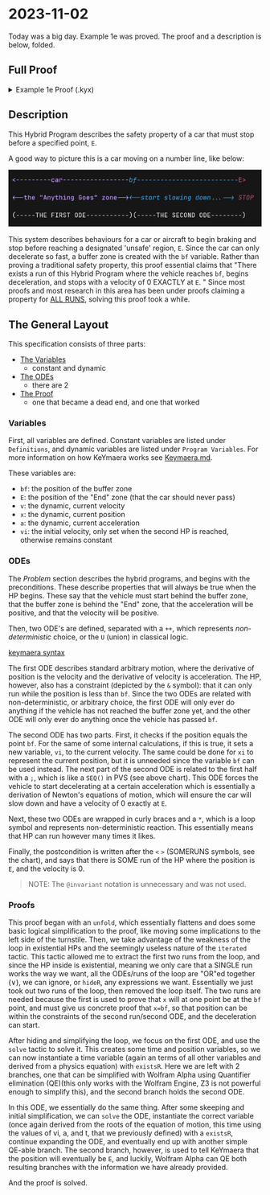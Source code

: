# 2023-11-02

Today was a big day. Example 1e was proved. The proof and a description is below,
folded.

## Full Proof

<details>
<summary>Example 1e Proof (.kyx)</summary>

``` keymaera
/* Exported from KeYmaera X v5.0.2 */
Theorem "Example 1e"

Definitions
    Real bf;
    Real E;
End.

ProgramVariables
    Real v;
    Real x;
    Real a;
    Real vi;
End.

Problem
    (x<=bf) &
    (bf<E) &
    (0<a) &
    (v>0)
    ->
    <{{x'=v, v'=a & x<=bf} ++
    {{?x=bf; vi:=v;}; {x'=v, v'=-(vi^2)/(2*(E-bf)) & x>=bf}}}* @invariant (x<=E & bf<E)
    >(x=E & v=0)
End.

```

```
/* This first Tactic paragraph is our proof progress up to the point where
  Wolfram was needed for quantifier elimination, and it found counterexamples.
  We basically hit a wall until we realized our mistake. */

Tactic "Example 1e: STUCK AT SOLVE"
unfold;
iterated('R=="<{{x'=v,v'=a&x<=bf()}++{?x=bf();vi:=v;}{x'=v,v'=-vi^2/(2*(E()-bf()))&x>=bf()}}*>(x=E()&v=0)");
iterated('R=="x=E()&v=0|<{x'=v,v'=a&x<=bf()}++{?x=bf();vi:=v;}{x'=v,v'=-vi^2/(2*(E()-bf()))&x>=bf()}>#<{{x'=v,v'=a&x<=bf()}++{?x=bf();vi:=v;}{x'=v,v'=-vi^2/(2*(E()-bf()))&x>=bf()}}*>(x=E()&v=0)#");
orR('R=="x=E()&v=0|<{x'=v,v'=a&x<=bf()}++{?x=bf();vi:=v;}{x'=v,v'=-vi^2/(2*(E()-bf()))&x>=bf()}>(x=E()&v=0|<{x'=v,v'=a&x<=bf()}++{?x=bf();vi:=v;}{x'=v,v'=-vi^2/(2*(E()-bf()))&x>=bf()}><{{x'=v,v'=a&x<=bf()}++{?x=bf();vi:=v;}{x'=v,v'=-vi^2/(2*(E()-bf()))&x>=bf()}}*>(x=E()&v=0))");
iterated('R=="<{x'=v,v'=a&x<=bf()}++{?x=bf();vi:=v;}{x'=v,v'=-vi^2/(2*(E()-bf()))&x>=bf()}>(x=E()&v=0|<{x'=v,v'=a&x<=bf()}++{?x=bf();vi:=v;}{x'=v,v'=-vi^2/(2*(E()-bf()))&x>=bf()}>#<{{x'=v,v'=a&x<=bf()}++{?x=bf();vi:=v;}{x'=v,v'=-vi^2/(2*(E()-bf()))&x>=bf()}}*>(x=E()&v=0)#)");
diamondOr('R=="<{x'=v,v'=a&x<=bf()}++{?x=bf();vi:=v;}{x'=v,v'=-vi^2/(2*(E()-bf()))&x>=bf()}>(x=E()&v=0|<{x'=v,v'=a&x<=bf()}++{?x=bf();vi:=v;}{x'=v,v'=-vi^2/(2*(E()-bf()))&x>=bf()}>(x=E()&v=0|<{x'=v,v'=a&x<=bf()}++{?x=bf();vi:=v;}{x'=v,v'=-vi^2/(2*(E()-bf()))&x>=bf()}><{{x'=v,v'=a&x<=bf()}++{?x=bf();vi:=v;}{x'=v,v'=-vi^2/(2*(E()-bf()))&x>=bf()}}*>(x=E()&v=0)))");
diamondOr('R=="<{x'=v,v'=a&x<=bf()}++{?x=bf();vi:=v;}{x'=v,v'=-vi^2/(2*(E()-bf()))&x>=bf()}>(x=E()&v=0)|<{x'=v,v'=a&x<=bf()}++{?x=bf();vi:=v;}{x'=v,v'=-vi^2/(2*(E()-bf()))&x>=bf()}>#<{x'=v,v'=a&x<=bf()}++{?x=bf();vi:=v;}{x'=v,v'=-vi^2/(2*(E()-bf()))&x>=bf()}>(x=E()&v=0|<{x'=v,v'=a&x<=bf()}++{?x=bf();vi:=v;}{x'=v,v'=-vi^2/(2*(E()-bf()))&x>=bf()}><{{x'=v,v'=a&x<=bf()}++{?x=bf();vi:=v;}{x'=v,v'=-vi^2/(2*(E()-bf()))&x>=bf()}}*>(x=E()&v=0))#");
orR('R=="<{x'=v,v'=a&x<=bf()}++{?x=bf();vi:=v;}{x'=v,v'=-vi^2/(2*(E()-bf()))&x>=bf()}>(x=E()&v=0)|<{x'=v,v'=a&x<=bf()}++{?x=bf();vi:=v;}{x'=v,v'=-vi^2/(2*(E()-bf()))&x>=bf()}>(<{x'=v,v'=a&x<=bf()}++{?x=bf();vi:=v;}{x'=v,v'=-vi^2/(2*(E()-bf()))&x>=bf()}>(x=E()&v=0)|<{x'=v,v'=a&x<=bf()}++{?x=bf();vi:=v;}{x'=v,v'=-vi^2/(2*(E()-bf()))&x>=bf()}><{x'=v,v'=a&x<=bf()}++{?x=bf();vi:=v;}{x'=v,v'=-vi^2/(2*(E()-bf()))&x>=bf()}><{{x'=v,v'=a&x<=bf()}++{?x=bf();vi:=v;}{x'=v,v'=-vi^2/(2*(E()-bf()))&x>=bf()}}*>(x=E()&v=0))");
diamondOr('R=="<{x'=v,v'=a&x<=bf()}++{?x=bf();vi:=v;}{x'=v,v'=-vi^2/(2*(E()-bf()))&x>=bf()}>(<{x'=v,v'=a&x<=bf()}++{?x=bf();vi:=v;}{x'=v,v'=-vi^2/(2*(E()-bf()))&x>=bf()}>(x=E()&v=0)|<{x'=v,v'=a&x<=bf()}++{?x=bf();vi:=v;}{x'=v,v'=-vi^2/(2*(E()-bf()))&x>=bf()}><{x'=v,v'=a&x<=bf()}++{?x=bf();vi:=v;}{x'=v,v'=-vi^2/(2*(E()-bf()))&x>=bf()}><{{x'=v,v'=a&x<=bf()}++{?x=bf();vi:=v;}{x'=v,v'=-vi^2/(2*(E()-bf()))&x>=bf()}}*>(x=E()&v=0))");
hideR('R=="x=E()&v=0");
hideR('R=="<{x'=v,v'=a&x<=bf()}++{?x=bf();vi:=v;}{x'=v,v'=-vi^2/(2*(E()-bf()))&x>=bf()}>(x=E()&v=0)");
orR('R=="<{x'=v,v'=a&x<=bf()}++{?x=bf();vi:=v;}{x'=v,v'=-vi^2/(2*(E()-bf()))&x>=bf()}><{x'=v,v'=a&x<=bf()}++{?x=bf();vi:=v;}{x'=v,v'=-vi^2/(2*(E()-bf()))&x>=bf()}>(x=E()&v=0)|<{x'=v,v'=a&x<=bf()}++{?x=bf();vi:=v;}{x'=v,v'=-vi^2/(2*(E()-bf()))&x>=bf()}><{x'=v,v'=a&x<=bf()}++{?x=bf();vi:=v;}{x'=v,v'=-vi^2/(2*(E()-bf()))&x>=bf()}><{x'=v,v'=a&x<=bf()}++{?x=bf();vi:=v;}{x'=v,v'=-vi^2/(2*(E()-bf()))&x>=bf()}><{{x'=v,v'=a&x<=bf()}++{?x=bf();vi:=v;}{x'=v,v'=-vi^2/(2*(E()-bf()))&x>=bf()}}*>(x=E()&v=0)");
hideR('R=="<{x'=v,v'=a&x<=bf()}++{?x=bf();vi:=v;}{x'=v,v'=-vi^2/(2*(E()-bf()))&x>=bf()}><{x'=v,v'=a&x<=bf()}++{?x=bf();vi:=v;}{x'=v,v'=-vi^2/(2*(E()-bf()))&x>=bf()}><{x'=v,v'=a&x<=bf()}++{?x=bf();vi:=v;}{x'=v,v'=-vi^2/(2*(E()-bf()))&x>=bf()}><{{x'=v,v'=a&x<=bf()}++{?x=bf();vi:=v;}{x'=v,v'=-vi^2/(2*(E()-bf()))&x>=bf()}}*>(x=E()&v=0)");
choiced('R=="<{x'=v,v'=a&x<=bf()}++{?x=bf();vi:=v;}{x'=v,v'=-vi^2/(2*(E()-bf()))&x>=bf()}><{x'=v,v'=a&x<=bf()}++{?x=bf();vi:=v;}{x'=v,v'=-vi^2/(2*(E()-bf()))&x>=bf()}>(x=E()&v=0)");
choiced('R=="<{x'=v,v'=a&x<=bf()}><{x'=v,v'=a&x<=bf()}++{?x=bf();vi:=v;}{x'=v,v'=-vi^2/(2*(E()-bf()))&x>=bf()}>(x=E()&v=0)|<{?x=bf();vi:=v;}{x'=v,v'=-vi^2/(2*(E()-bf()))&x>=bf()}>#<{x'=v,v'=a&x<=bf()}++{?x=bf();vi:=v;}{x'=v,v'=-vi^2/(2*(E()-bf()))&x>=bf()}>(x=E()&v=0)#");
orR('R=="<{x'=v,v'=a&x<=bf()}><{x'=v,v'=a&x<=bf()}++{?x=bf();vi:=v;}{x'=v,v'=-vi^2/(2*(E()-bf()))&x>=bf()}>(x=E()&v=0)|<{?x=bf();vi:=v;}{x'=v,v'=-vi^2/(2*(E()-bf()))&x>=bf()}>(<{x'=v,v'=a&x<=bf()}>(x=E()&v=0)|<{?x=bf();vi:=v;}{x'=v,v'=-vi^2/(2*(E()-bf()))&x>=bf()}>(x=E()&v=0))");
composed('R=="<{?x=bf();vi:=v;}{x'=v,v'=-vi^2/(2*(E()-bf()))&x>=bf()}>(<{x'=v,v'=a&x<=bf()}>(x=E()&v=0)|#<{?x=bf();vi:=v;}{x'=v,v'=-vi^2/(2*(E()-bf()))&x>=bf()}>(x=E()&v=0)#)");
hideR('R=="<{?x=bf();vi:=v;}{x'=v,v'=-vi^2/(2*(E()-bf()))&x>=bf()}>(<{x'=v,v'=a&x<=bf()}>(x=E()&v=0)|<?x=bf();vi:=v;><{x'=v,v'=-vi^2/(2*(E()-bf()))&x>=bf()}>(x=E()&v=0))");
choiced('R=="<{x'=v,v'=a&x<=bf()}>#<{x'=v,v'=a&x<=bf()}++{?x=bf();vi:=v;}{x'=v,v'=-vi^2/(2*(E()-bf()))&x>=bf()}>(x=E()&v=0)#");
solve('R=="<{x'=v,v'=a&x<=bf()}>(<{x'=v,v'=a&x<=bf()}>(x=E()&v=0)|<{?x=bf();vi:=v;}{x'=v,v'=-vi^2/(2*(E()-bf()))&x>=bf()}>(x=E()&v=0))")
End. 

/* This Tactic paragraph is the fully completed and corrected proof. */

Tactic "Example 1e Final"
unfold;
iterated('R=="<{{x'=v,v'=a&x<=bf()}++{?x=bf();vi:=v;}{x'=v,v'=-vi^2/(2*(E()-bf()))&x>=bf()}}*>(x=E()&v=0)");
iterated('R=="x=E()&v=0|<{x'=v,v'=a&x<=bf()}++{?x=bf();vi:=v;}{x'=v,v'=-vi^2/(2*(E()-bf()))&x>=bf()}>#<{{x'=v,v'=a&x<=bf()}++{?x=bf();vi:=v;}{x'=v,v'=-vi^2/(2*(E()-bf()))&x>=bf()}}*>(x=E()&v=0)#");
orR('R=="x=E()&v=0|<{x'=v,v'=a&x<=bf()}++{?x=bf();vi:=v;}{x'=v,v'=-vi^2/(2*(E()-bf()))&x>=bf()}>(x=E()&v=0|<{x'=v,v'=a&x<=bf()}++{?x=bf();vi:=v;}{x'=v,v'=-vi^2/(2*(E()-bf()))&x>=bf()}><{{x'=v,v'=a&x<=bf()}++{?x=bf();vi:=v;}{x'=v,v'=-vi^2/(2*(E()-bf()))&x>=bf()}}*>(x=E()&v=0))");
iterated('R=="<{x'=v,v'=a&x<=bf()}++{?x=bf();vi:=v;}{x'=v,v'=-vi^2/(2*(E()-bf()))&x>=bf()}>(x=E()&v=0|<{x'=v,v'=a&x<=bf()}++{?x=bf();vi:=v;}{x'=v,v'=-vi^2/(2*(E()-bf()))&x>=bf()}>#<{{x'=v,v'=a&x<=bf()}++{?x=bf();vi:=v;}{x'=v,v'=-vi^2/(2*(E()-bf()))&x>=bf()}}*>(x=E()&v=0)#)");
diamondOr('R=="<{x'=v,v'=a&x<=bf()}++{?x=bf();vi:=v;}{x'=v,v'=-vi^2/(2*(E()-bf()))&x>=bf()}>(x=E()&v=0|<{x'=v,v'=a&x<=bf()}++{?x=bf();vi:=v;}{x'=v,v'=-vi^2/(2*(E()-bf()))&x>=bf()}>(x=E()&v=0|<{x'=v,v'=a&x<=bf()}++{?x=bf();vi:=v;}{x'=v,v'=-vi^2/(2*(E()-bf()))&x>=bf()}><{{x'=v,v'=a&x<=bf()}++{?x=bf();vi:=v;}{x'=v,v'=-vi^2/(2*(E()-bf()))&x>=bf()}}*>(x=E()&v=0)))");
diamondOr('R=="<{x'=v,v'=a&x<=bf()}++{?x=bf();vi:=v;}{x'=v,v'=-vi^2/(2*(E()-bf()))&x>=bf()}>(x=E()&v=0)|<{x'=v,v'=a&x<=bf()}++{?x=bf();vi:=v;}{x'=v,v'=-vi^2/(2*(E()-bf()))&x>=bf()}>#<{x'=v,v'=a&x<=bf()}++{?x=bf();vi:=v;}{x'=v,v'=-vi^2/(2*(E()-bf()))&x>=bf()}>(x=E()&v=0|<{x'=v,v'=a&x<=bf()}++{?x=bf();vi:=v;}{x'=v,v'=-vi^2/(2*(E()-bf()))&x>=bf()}><{{x'=v,v'=a&x<=bf()}++{?x=bf();vi:=v;}{x'=v,v'=-vi^2/(2*(E()-bf()))&x>=bf()}}*>(x=E()&v=0))#");
orR('R=="<{x'=v,v'=a&x<=bf()}++{?x=bf();vi:=v;}{x'=v,v'=-vi^2/(2*(E()-bf()))&x>=bf()}>(x=E()&v=0)|<{x'=v,v'=a&x<=bf()}++{?x=bf();vi:=v;}{x'=v,v'=-vi^2/(2*(E()-bf()))&x>=bf()}>(<{x'=v,v'=a&x<=bf()}++{?x=bf();vi:=v;}{x'=v,v'=-vi^2/(2*(E()-bf()))&x>=bf()}>(x=E()&v=0)|<{x'=v,v'=a&x<=bf()}++{?x=bf();vi:=v;}{x'=v,v'=-vi^2/(2*(E()-bf()))&x>=bf()}><{x'=v,v'=a&x<=bf()}++{?x=bf();vi:=v;}{x'=v,v'=-vi^2/(2*(E()-bf()))&x>=bf()}><{{x'=v,v'=a&x<=bf()}++{?x=bf();vi:=v;}{x'=v,v'=-vi^2/(2*(E()-bf()))&x>=bf()}}*>(x=E()&v=0))");
diamondOr('R=="<{x'=v,v'=a&x<=bf()}++{?x=bf();vi:=v;}{x'=v,v'=-vi^2/(2*(E()-bf()))&x>=bf()}>(<{x'=v,v'=a&x<=bf()}++{?x=bf();vi:=v;}{x'=v,v'=-vi^2/(2*(E()-bf()))&x>=bf()}>(x=E()&v=0)|<{x'=v,v'=a&x<=bf()}++{?x=bf();vi:=v;}{x'=v,v'=-vi^2/(2*(E()-bf()))&x>=bf()}><{x'=v,v'=a&x<=bf()}++{?x=bf();vi:=v;}{x'=v,v'=-vi^2/(2*(E()-bf()))&x>=bf()}><{{x'=v,v'=a&x<=bf()}++{?x=bf();vi:=v;}{x'=v,v'=-vi^2/(2*(E()-bf()))&x>=bf()}}*>(x=E()&v=0))");
hideR('R=="x=E()&v=0");
hideR('R=="<{x'=v,v'=a&x<=bf()}++{?x=bf();vi:=v;}{x'=v,v'=-vi^2/(2*(E()-bf()))&x>=bf()}>(x=E()&v=0)");
orR('R=="<{x'=v,v'=a&x<=bf()}++{?x=bf();vi:=v;}{x'=v,v'=-vi^2/(2*(E()-bf()))&x>=bf()}><{x'=v,v'=a&x<=bf()}++{?x=bf();vi:=v;}{x'=v,v'=-vi^2/(2*(E()-bf()))&x>=bf()}>(x=E()&v=0)|<{x'=v,v'=a&x<=bf()}++{?x=bf();vi:=v;}{x'=v,v'=-vi^2/(2*(E()-bf()))&x>=bf()}><{x'=v,v'=a&x<=bf()}++{?x=bf();vi:=v;}{x'=v,v'=-vi^2/(2*(E()-bf()))&x>=bf()}><{x'=v,v'=a&x<=bf()}++{?x=bf();vi:=v;}{x'=v,v'=-vi^2/(2*(E()-bf()))&x>=bf()}><{{x'=v,v'=a&x<=bf()}++{?x=bf();vi:=v;}{x'=v,v'=-vi^2/(2*(E()-bf()))&x>=bf()}}*>(x=E()&v=0)");
hideR('R=="<{x'=v,v'=a&x<=bf()}++{?x=bf();vi:=v;}{x'=v,v'=-vi^2/(2*(E()-bf()))&x>=bf()}><{x'=v,v'=a&x<=bf()}++{?x=bf();vi:=v;}{x'=v,v'=-vi^2/(2*(E()-bf()))&x>=bf()}><{x'=v,v'=a&x<=bf()}++{?x=bf();vi:=v;}{x'=v,v'=-vi^2/(2*(E()-bf()))&x>=bf()}><{{x'=v,v'=a&x<=bf()}++{?x=bf();vi:=v;}{x'=v,v'=-vi^2/(2*(E()-bf()))&x>=bf()}}*>(x=E()&v=0)");
choiced('R=="<{x'=v,v'=a&x<=bf()}++{?x=bf();vi:=v;}{x'=v,v'=-vi^2/(2*(E()-bf()))&x>=bf()}><{x'=v,v'=a&x<=bf()}++{?x=bf();vi:=v;}{x'=v,v'=-vi^2/(2*(E()-bf()))&x>=bf()}>(x=E()&v=0)");
choiced('R=="<{x'=v,v'=a&x<=bf()}><{x'=v,v'=a&x<=bf()}++{?x=bf();vi:=v;}{x'=v,v'=-vi^2/(2*(E()-bf()))&x>=bf()}>(x=E()&v=0)|<{?x=bf();vi:=v;}{x'=v,v'=-vi^2/(2*(E()-bf()))&x>=bf()}>#<{x'=v,v'=a&x<=bf()}++{?x=bf();vi:=v;}{x'=v,v'=-vi^2/(2*(E()-bf()))&x>=bf()}>(x=E()&v=0)#");
orR('R=="<{x'=v,v'=a&x<=bf()}><{x'=v,v'=a&x<=bf()}++{?x=bf();vi:=v;}{x'=v,v'=-vi^2/(2*(E()-bf()))&x>=bf()}>(x=E()&v=0)|<{?x=bf();vi:=v;}{x'=v,v'=-vi^2/(2*(E()-bf()))&x>=bf()}>(<{x'=v,v'=a&x<=bf()}>(x=E()&v=0)|<{?x=bf();vi:=v;}{x'=v,v'=-vi^2/(2*(E()-bf()))&x>=bf()}>(x=E()&v=0))");
composed('R=="<{?x=bf();vi:=v;}{x'=v,v'=-vi^2/(2*(E()-bf()))&x>=bf()}>(<{x'=v,v'=a&x<=bf()}>(x=E()&v=0)|#<{?x=bf();vi:=v;}{x'=v,v'=-vi^2/(2*(E()-bf()))&x>=bf()}>(x=E()&v=0)#)");
hideR('R=="<{?x=bf();vi:=v;}{x'=v,v'=-vi^2/(2*(E()-bf()))&x>=bf()}>(<{x'=v,v'=a&x<=bf()}>(x=E()&v=0)|<?x=bf();vi:=v;><{x'=v,v'=-vi^2/(2*(E()-bf()))&x>=bf()}>(x=E()&v=0))");
choiced('R=="<{x'=v,v'=a&x<=bf()}>#<{x'=v,v'=a&x<=bf()}++{?x=bf();vi:=v;}{x'=v,v'=-vi^2/(2*(E()-bf()))&x>=bf()}>(x=E()&v=0)#");
solve('R=="<{x'=v,v'=a&x<=bf()}>(<{x'=v,v'=a&x<=bf()}>(x=E()&v=0)|<{?x=bf();vi:=v;}{x'=v,v'=-vi^2/(2*(E()-bf()))&x>=bf()}>(x=E()&v=0))");
existsR("((2*a*bf()-2*a*x_1+v_1^2)^0.5-v_1)/a", 'R=="\exists t_ (t_>=0&\forall s_ (0<=s_&s_<=t_->a*(s_^2/2)+v_1*s_+x_1<=bf())&\forall v (v=a*t_+v_1->\forall x (x=a*(t_^2/2)+v_1*t_+x_1-><{x'=v,v'=a&x<=bf()}>(x=E()&v=0)|<{?x=bf();vi:=v;}{x'=v,v'=-vi^2/(2*(E()-bf()))&x>=bf()}>(x=E()&v=0))))");
andR('R=="((2*a*bf()-2*a*x_1+v_1^2)^0.5-v_1)/a>=0&\forall s_ (0<=s_&s_<=((2*a*bf()-2*a*x_1+v_1^2)^0.5-v_1)/a->a*(s_^2/2)+v_1*s_+x_1<=bf())&\forall v (v=a*(((2*a*bf()-2*a*x_1+v_1^2)^0.5-v_1)/a)+v_1->\forall x (x=a*((((2*a*bf()-2*a*x_1+v_1^2)^0.5-v_1)/a)^2/2)+v_1*(((2*a*bf()-2*a*x_1+v_1^2)^0.5-v_1)/a)+x_1-><{x'=v,v'=a&x<=bf()}>(x=E()&v=0)|<{?x=bf();vi:=v;}{x'=v,v'=-vi^2/(2*(E()-bf()))&x>=bf()}>(x=E()&v=0)))"); <(
  "((2*a*bf()-2*a*x_1+v_1^2)^0.5-v_1)/a>=0":
    QE,
  "\forall s_ (0<=s_&s_<=((2*a*bf()-2*a*x_1+v_1^2)^0.5-v_1)/a->a*(s_^2/2)+v_1*s_+x_1<=bf())&\forall v (v=a*(((2*a*bf()-2*a*x_1+v_1^2)^0.5-v_1)/a)+v_1->\forall x (x=a*((((2*a*bf()-2*a*x_1+v_1^2)^0.5-v_1)/a)^2/2)+v_1*(((2*a*bf()-2*a*x_1+v_1^2)^0.5-v_1)/a)+x_1-><{x'=v,v'=a&x<=bf()}>(x=E()&v=0)|<{?x=bf();vi:=v;}{x'=v,v'=-vi^2/(2*(E()-bf()))&x>=bf()}>(x=E()&v=0)))":
    andR('R=="\forall s_ (0<=s_&s_<=((2*a*bf()-2*a*x_1+v_1^2)^0.5-v_1)/a->a*(s_^2/2)+v_1*s_+x_1<=bf())&\forall v (v=a*(((2*a*bf()-2*a*x_1+v_1^2)^0.5-v_1)/a)+v_1->\forall x (x=a*((((2*a*bf()-2*a*x_1+v_1^2)^0.5-v_1)/a)^2/2)+v_1*(((2*a*bf()-2*a*x_1+v_1^2)^0.5-v_1)/a)+x_1-><{x'=v,v'=a&x<=bf()}>(x=E()&v=0)|<{?x=bf();vi:=v;}{x'=v,v'=-vi^2/(2*(E()-bf()))&x>=bf()}>(x=E()&v=0)))"); <(
      "\forall s_ (0<=s_&s_<=((2*a*bf()-2*a*x_1+v_1^2)^0.5-v_1)/a->a*(s_^2/2)+v_1*s_+x_1<=bf())":
        allR('R=="\forall s_ (0<=s_&s_<=((2*a*bf()-2*a*x_1+v_1^2)^0.5-v_1)/a->a*(s_^2/2)+v_1*s_+x_1<=bf())");
        implyR('R=="0<=s_&s_<=((2*a*bf()-2*a*x_1+v_1^2)^0.5-v_1)/a->a*(s_^2/2)+v_1*s_+x_1<=bf()");
        QE,
      "\forall v (v=a*(((2*a*bf()-2*a*x_1+v_1^2)^0.5-v_1)/a)+v_1->\forall x (x=a*((((2*a*bf()-2*a*x_1+v_1^2)^0.5-v_1)/a)^2/2)+v_1*(((2*a*bf()-2*a*x_1+v_1^2)^0.5-v_1)/a)+x_1-><{x'=v,v'=a&x<=bf()}>(x=E()&v=0)|<{?x=bf();vi:=v;}{x'=v,v'=-vi^2/(2*(E()-bf()))&x>=bf()}>(x=E()&v=0)))":
        allR('R=="\forall v (v=a*(((2*a*bf()-2*a*x_1+v_1^2)^0.5-v_1)/a)+v_1->\forall x (x=a*((((2*a*bf()-2*a*x_1+v_1^2)^0.5-v_1)/a)^2/2)+v_1*(((2*a*bf()-2*a*x_1+v_1^2)^0.5-v_1)/a)+x_1-><{x'=v,v'=a&x<=bf()}>(x=E()&v=0)|<{?x=bf();vi:=v;}{x'=v,v'=-vi^2/(2*(E()-bf()))&x>=bf()}>(x=E()&v=0)))");
        implyR('R=="v=a*(((2*a*bf()-2*a*x_1+v_1^2)^0.5-v_1)/a)+v_1->\forall x (x=a*((((2*a*bf()-2*a*x_1+v_1^2)^0.5-v_1)/a)^2/2)+v_1*(((2*a*bf()-2*a*x_1+v_1^2)^0.5-v_1)/a)+x_1-><{x'=v,v'=a&x<=bf()}>(x=E()&v=0)|<{?x=bf();vi:=v;}{x'=v,v'=-vi^2/(2*(E()-bf()))&x>=bf()}>(x=E()&v=0))");
        allR('R=="\forall x (x=a*((((2*a*bf()-2*a*x_1+v_1^2)^0.5-v_1)/a)^2/2)+v_1*(((2*a*bf()-2*a*x_1+v_1^2)^0.5-v_1)/a)+x_1-><{x'=v,v'=a&x<=bf()}>(x=E()&v=0)|<{?x=bf();vi:=v;}{x'=v,v'=-vi^2/(2*(E()-bf()))&x>=bf()}>(x=E()&v=0))");
        implyR('R=="x=a*((((2*a*bf()-2*a*x_1+v_1^2)^0.5-v_1)/a)^2/2)+v_1*(((2*a*bf()-2*a*x_1+v_1^2)^0.5-v_1)/a)+x_1-><{x'=v,v'=a&x<=bf()}>(x=E()&v=0)|<{?x=bf();vi:=v;}{x'=v,v'=-vi^2/(2*(E()-bf()))&x>=bf()}>(x=E()&v=0)");
        orR('R=="<{x'=v,v'=a&x<=bf()}>(x=E()&v=0)|<{?x=bf();vi:=v;}{x'=v,v'=-vi^2/(2*(E()-bf()))&x>=bf()}>(x=E()&v=0)");
        hideR('R=="<{x'=v,v'=a&x<=bf()}>(x=E()&v=0)");
        composed('R=="<{?x=bf();vi:=v;}{x'=v,v'=-vi^2/(2*(E()-bf()))&x>=bf()}>(x=E()&v=0)");
        composed('R=="<?x=bf();vi:=v;><{x'=v,v'=-vi^2/(2*(E()-bf()))&x>=bf()}>(x=E()&v=0)");
        testd('R=="<?x=bf();><vi:=v;><{x'=v,v'=-vi^2/(2*(E()-bf()))&x>=bf()}>(x=E()&v=0)");
        andR('R=="x=bf()&<vi:=v;><{x'=v,v'=-vi^2/(2*(E()-bf()))&x>=bf()}>(x=E()&v=0)"); <(
          "x=bf()":
            QE,
          "<vi:=v;><{x'=v,v'=-vi^2/(2*(E()-bf()))&x>=bf()}>(x=E()&v=0)":
            assignd('R=="<vi:=v;><{x'=v,v'=-vi^2/(2*(E()-bf()))&x>=bf()}>(x=E()&v=0)");
            solve('R=="<{x'=v,v'=-vi^2/(2*(E()-bf()))&x>=bf()}>(x=E()&v=0)");
            existsR("2*(E()-bf())/vi", 'R=="\exists t_ (t_>=0&\forall s_ (0<=s_&s_<=t_->(-vi^2/(2*(E()-bf())))*(s_^2/2)+v*s_+x>=bf())&(-vi^2/(2*(E()-bf())))*(t_^2/2)+v*t_+x=E()&(-vi^2/(2*(E()-bf())))*t_+v=0)");
            andR('R=="2*(E()-bf())/vi>=0&\forall s_ (0<=s_&s_<=2*(E()-bf())/vi->(-vi^2/(2*(E()-bf())))*(s_^2/2)+v*s_+x>=bf())&(-vi^2/(2*(E()-bf())))*((2*(E()-bf())/vi)^2/2)+v*(2*(E()-bf())/vi)+x=E()&(-vi^2/(2*(E()-bf())))*(2*(E()-bf())/vi)+v=0"); <(
              "2*(E()-bf())/vi>=0":
                QE,
              "\forall s_ (0<=s_&s_<=2*(E()-bf())/vi->(-vi^2/(2*(E()-bf())))*(s_^2/2)+v*s_+x>=bf())&(-vi^2/(2*(E()-bf())))*((2*(E()-bf())/vi)^2/2)+v*(2*(E()-bf())/vi)+x=E()&(-vi^2/(2*(E()-bf())))*(2*(E()-bf())/vi)+v=0":
                andR('R=="\forall s_ (0<=s_&s_<=2*(E()-bf())/vi->(-vi^2/(2*(E()-bf())))*(s_^2/2)+v*s_+x>=bf())&(-vi^2/(2*(E()-bf())))*((2*(E()-bf())/vi)^2/2)+v*(2*(E()-bf())/vi)+x=E()&(-vi^2/(2*(E()-bf())))*(2*(E()-bf())/vi)+v=0"); <(
                  "\forall s_ (0<=s_&s_<=2*(E()-bf())/vi->(-vi^2/(2*(E()-bf())))*(s_^2/2)+v*s_+x>=bf())":
                    allR('R=="\forall s_ (0<=s_&s_<=2*(E()-bf())/vi->(-vi^2/(2*(E()-bf())))*(s_^2/2)+v*s_+x>=bf())");
                    implyR('R=="0<=s_&s_<=2*(E()-bf())/vi->(-vi^2/(2*(E()-bf())))*(s_^2/2)+v*s_+x>=bf()");
                    QE,
                  "(-vi^2/(2*(E()-bf())))*((2*(E()-bf())/vi)^2/2)+v*(2*(E()-bf())/vi)+x=E()&(-vi^2/(2*(E()-bf())))*(2*(E()-bf())/vi)+v=0":
                    andR('R=="(-vi^2/(2*(E()-bf())))*((2*(E()-bf())/vi)^2/2)+v*(2*(E()-bf())/vi)+x=E()&(-vi^2/(2*(E()-bf())))*(2*(E()-bf())/vi)+v=0"); <(
                      "(-vi^2/(2*(E()-bf())))*((2*(E()-bf())/vi)^2/2)+v*(2*(E()-bf())/vi)+x=E()":
                        QE,
                      "(-vi^2/(2*(E()-bf())))*(2*(E()-bf())/vi)+v=0":
                        QE
                    )
                )
            )
        )
    )
)
End.

End.
```

</details>

## Description

This Hybrid Program describes the safety property of a car that must stop before
a specified point, `E`.

A good way to picture this is a car moving on a number line, like below:

![Example visualisation](../assets/Example1e_text_drawing.png)

This system describes behaviours for a car or aircraft to begin braking and stop
before reaching a designated 'unsafe' region, `E`. Since the car can only
decelerate so fast, a buffer zone is created with the `bf` variable. Rather than
proving a traditional safety property, this proof essential claims that "There
exists a run of this Hybrid Program where the vehicle reaches `bf`, begins
deceleration, and stops with a velocity of 0 EXACTLY at `E`. " Since most proofs
and most research in this area has been under proofs claiming a property for [ALL
RUNS](../pages/ALLRUNS.md), solving this proof took a while.

## The General Layout

This specification consists of three parts:

- [The Variables](#variables)
  - constant and dynamic
- [The ODEs](#odes)
  - there are 2
- [The Proof](#proofs)
  - one that became a dead end, and one that worked

### Variables

First, all variables are defined. Constant variables are listed
under `Definitions`, and dynamic variables are listed under `Program Variables`.
For more information on how KeYmaera works see [Keymaera.md](../pages/keymaera.md).

These variables are:

- `bf`: the position of the buffer zone
- `E`: the position of the "End" zone (that the car should never pass)
- `v`: the dynamic, current velocity
- `x`: the dynamic, current position
- `a`: the dynamic, current acceleration
- `vi`: the initial velocity, only set when the second HP is reached, otherwise
remains constant

### ODEs

The *Problem* section describes the hybrid programs, and begins with the
preconditions. These describe properties that will always be true when the HP
begins. These say that the vehicle must start behind the buffer zone, that the
buffer zone is behind the "End" zone, that the acceleration will be positive,
and that the velocity will be positive.

Then, two ODE's are defined, separated with a `++`, which represents
*non-deterministic* choice, or the `U` (union) in classical logic.

[keymaera syntax](../assets/keymaera_syntax.png)

The first ODE describes standard arbitrary motion, where the
derivative of position is the velocity and the derivative of velocity is
acceleration. The HP, however, also has a constraint (depicted by the `&`
symbol): that it can only run while the position is less than `bf`. Since the
two ODEs are related with non-deterministic, or arbitrary choice, the first ODE
will only ever do anything if the vehicle has not reached the buffer zone yet,
and the other ODE will only ever do anything once the vehicle has passed `bf`.

The second ODE has two parts. First, it checks if the position equals the point
`bf`. For the same of some internal calculations, if this is true, it sets a new
variable, `vi`, to the current velocity. The same could be done for `xi` to
represent the current position, but it is unneeded since the variable `bf` can be
used instead. The next part of the second ODE is related to the first half with
a `;`, which is like a `SEQ()` in PVS (see above chart). This ODE forces the
vehicle to start decelerating at a certain acceleration which is essentially a
derivation of Newton's equations of motion, which will ensure the car will slow
down and have a velocity of 0 exactly at `E`.

Next, these two ODEs are wrapped in curly braces and a `*`, which is a loop
symbol and represents non-deterministic reaction. This essentially means that HP
can run however many times it likes.

Finally, the postcondition is written after the `<` `>` (SOMERUNS symbols, see
the chart), and says that there is SOME run of the HP where the position is `E`,
and the velocity is 0.

> NOTE: The `@invariant` notation is unnecessary and was not used.

### Proofs

This proof began with an `unfold`, which essentially flattens and does some
basic logical simplification to the proof, like moving some implications to the
left side of the turnstile. Then, we take advantage of the weakness of the loop
in existential HPs and the seemingly useless nature of the `iterated` tactic.
This tactic allowed me to extract the first two runs from the loop, and since
the HP inside is existential, meaning we only care that a SINGLE run works the
way we want, all the ODEs/runs of the loop are "OR"ed together (∨), we can
ignore, or `hideR`, any expressions we want. Essentially we just took out two
runs of the loop, then removed the loop itself. The two runs are needed because
the first is used to prove that `x` will at one point be at the `bf` point, and
must give us concrete proof that `x=bf`, so that position can be within the
constraints of the second run/second ODE, and the deceleration can start.

After hiding and simplifying the loop, we focus on the first ODE, and use the
`solve` tactic to solve it. This creates some time and position variables, so we
can now instantiate a time variable (again an terms of all other variables and
derived from a physics equation) with `existsR`. Here we are left with 2
branches, one that can be simplified with Wolfram Alpha using Quantifier
elimination (QE)(this only works with the Wolfram Engine, Z3 is not powerful
enough to simplify this), and the second branch holds the second ODE.

In this ODE, we essentially do the same thing. After some skeeping and initial
simplification, we can `solve` the ODE, instantiate the correct variable (once
again derived from the roots of the equation of motion, this time using the
values of vi, a, and t, that we previously defined) with a `existsR`, continue
expanding the ODE, and eventually end up with another simple QE-able branch. The
second branch, however, is used to tell KeYmaera that the position will
eventually be `E`, and luckily, Wolfram Alpha can QE both resulting branches
with the information we have already provided.

And the proof is solved.
